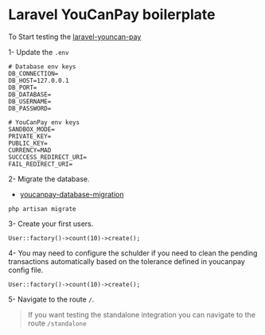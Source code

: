 # Laravel YouCanPay boilerplate

To Start testing the [laravel-youncan-pay](https://github.com/devinweb/laravel-youcan-pay)

1- Update the `.env`

```shell
# Database env keys
DB_CONNECTION=
DB_HOST=127.0.0.1
DB_PORT=
DB_DATABASE=
DB_USERNAME=
DB_PASSWORD=

# YouCanPay env keys
SANDBOX_MODE=
PRIVATE_KEY=
PUBLIC_KEY=
CURRENCY=MAD
SUCCCESS_REDIRECT_URI=
FAIL_REDIRECT_URI=
```

2- Migrate the database.

-   [youcanpay-database-migration](https://github.com/devinweb/laravel-youcan-pay#Database-Migrations)

```shell
php artisan migrate
```

3- Create your first users.

```shell
User::factory()->count(10)->create();
```

4- You may need to configure the schulder if you need to clean the pending transactions automatically based on the tolerance defined in youcanpay config file.

```shell
User::factory()->count(10)->create();
```

5- Navigate to the route `/`.

> If you want testing the standalone integration you can navigate to the route `/standalone`
